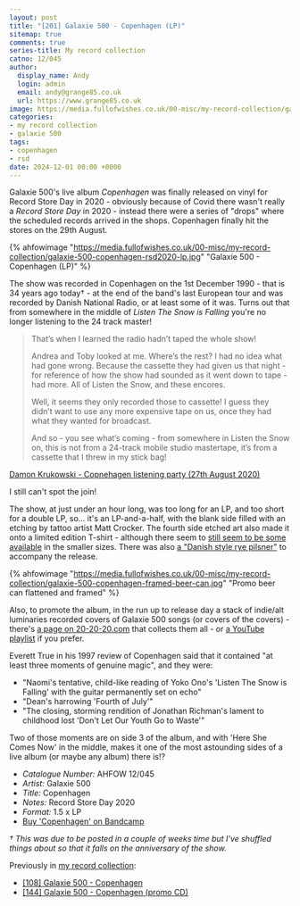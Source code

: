 ```yaml
---
layout: post
title: "[201] Galaxie 500 - Copenhagen (LP)"
sitemap: true
comments: true
series-title: My record collection
catno: 12/045
author:
  display_name: Andy
  login: admin
  email: andy@grange85.co.uk
  url: https://www.grange85.co.uk
image: https://media.fullofwishes.co.uk/00-misc/my-record-collection/galaxie-500-copenhagen-rsd2020-lp.jpg
categories:
- my record collection
- galaxie 500
tags:
- copenhagen
- rsd
date: 2024-12-01 00:00 +0000
---
```

Galaxie 500's live album _Copenhagen_ was finally released on vinyl for Record Store Day in 2020 - obviously because of Covid there wasn't really a _Record Store Day_ in 2020 - instead there were a series of "drops" where the scheduled records arrived in the shops. Copenhagen finally hit the stores on the 29th August.

{% ahfowimage "https://media.fullofwishes.co.uk/00-misc/my-record-collection/galaxie-500-copenhagen-rsd2020-lp.jpg" "Galaxie 500 - Copenhagen (LP)" %}

The show was recorded in Copenhagen on the 1st December 1990 - that is 34 years ago today&dagger; - at the end of the band's last European tour and was recorded by Danish National Radio, or at least some of it was. Turns out that from somewhere in the middle of _Listen The Snow is Falling_ you're no longer listening to the 24 track master!

<blockquote>
<p>That’s when I learned the radio hadn’t taped the whole show!</p>
<p>Andrea and Toby looked at me. Where’s the rest? I had no idea what had gone wrong. Because the cassette they had given us that night - for reference of how the show had sounded as it went down to tape - had more. All of Listen the Snow, and these encores.</p>
<p>Well, it seems they only recorded those to cassette! I guess they didn’t want to use any more expensive tape on us, once they had what they wanted for broadcast.</p>
<p>And so - you see what’s coming - from somewhere in Listen the Snow on, this is not from a 24-track mobile studio mastertape, it’s from a cassette that I threw in my stick bag!</p>
</blockquote>
<p class="caption"><a href="/articles/copenhagen-listening-party-27th-august-2020/">Damon Krukowski - Copnehagen listening party (27th August 2020)</a></p>

I still can't spot the join!

The show, at just under an hour long, was too long for an LP, and too short for a double LP, so... it's an LP-and-a-half, with the blank side filled with an etching by tattoo artist Matt Crocker. The fourth side etched art also made it onto a limited edition T-shirt - although there seem to [still seem to be some available](https://kf-merch.com/products/galaxie-500-t-shirt) in the smaller sizes. There was also [a "Danish style rye pilsner"](https://www.20-20-20.com/beer) to accompany the release.

{% ahfowimage "https://media.fullofwishes.co.uk/00-misc/my-record-collection/galaxie-500-copenhagen-framed-beer-can.jpg" "Promo beer can flattened and framed" %}

Also, to promote the album, in the run up to release day a stack of indie/alt luminaries recorded covers of Galaxie 500 songs (or covers of the covers) - there's [a page on 20-20-20.com](https://www.20-20-20.com/twentysongs2020) that collects them all - or [a YouTube playlist](https://www.youtube.com/playlist?list=PLREvI5uZYozk6JVjK3mKxhknZ3Oru1-Re) if you prefer.

Everett True in his 1997 review of Copenhagen said that it contained "at least three moments of genuine magic", and they were:

 - "Naomi's tentative, child-like reading of Yoko Ono's 'Listen The Snow is Falling' with the guitar permanently set on echo"
 - "Dean's harrowing 'Fourth of July'"
 - "The closing, storming rendition of Jonathan Richman's lament to childhood lost 'Don't Let Our Youth Go to Waste'"

Two of those moments are on side 3 of the album, and with 'Here She Comes Now' in the middle, makes it one of the most astounding sides of a live album (or maybe any album) there is!?

 - *Catalogue Number:* AHFOW 12/045
 - *Artist:* Galaxie 500
 - *Title:* Copenhagen
 - *Notes:* Record Store Day 2020
 - *Format:* 1.5 x LP
 - [Buy 'Copenhagen' on Bandcamp](https://galaxie500.bandcamp.com/album/copenhagen-live)

_&dagger;  This was due to be posted in a couple of weeks time but I've shuffled things about so that it falls on the anniversary of the show._

Previously in [my record collection](/category/my-record-collection):
 - [[108] Galaxie 500 - Copenhagen](/2024/01/22/my-record-collection-103-galaxie-500-copenhagen/)
 - [[144] Galaxie 500 - Copenhagen (promo CD)](/2024/05/20/my-record-collection-137-galaxie-500-copenhagen-promo-cd/)
